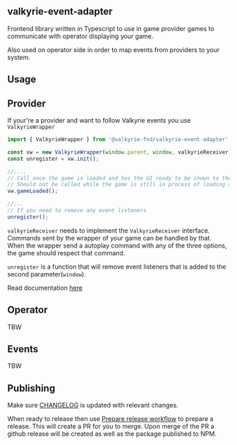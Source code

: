 ## valkyrie-event-adapter
Frontend library written in Typescript to use in game provider games to communicate with operator displaying your game.

Also used on operator side in order to map events from providers to your system.

## Usage

## Provider 
If your're a provider and want to follow Valkyrie events you use `ValkyrieWrapper`

``` typescript
import { ValkyrieWrapper } from '@valkyrie-fnd/valkyrie-event-adapter';

const vw = new ValkyrieWrapper(window.parent, window, valkyrieReceiver);
const unregister = vw.init();

//....
// Call once the game is loaded and has the UI ready to be shown to the player.
// Should not be called while the game is still in process of loading assets etc
vw.gameLoaded();

//...
// If you need to remove any event listeners
unregister();
```

`valkyrieReceiver` needs to implement the `ValkyrieReceiver` interface.  
Commands sent by the wrapper of your game can be handled by that.  
When the wrapper send a autoplay command with any of the three options, the game should respect that command.


`unregister` is a function that will remove event listeners that is added to the second parameter(`window`).

Read documentation [here](./docs/README.md)
## Operator
TBW

## Events
TBW

## Publishing

Make sure [CHANGELOG](./CHANGELOG.md) is updated with relevant changes.

When ready to release then use [Prepare release workflow](https://github.com/valkyrie-fnd/valkyrie-event-adapter/actions/workflows/prepare-release.yaml) to prepare a release. This will create a PR for you to merge. Upon merge of the PR a github release will be created as well as the package published to NPM.
